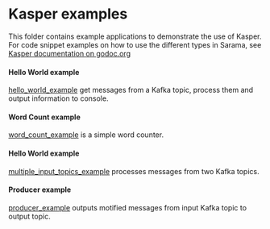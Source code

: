 # Kasper examples

This folder contains example applications to demonstrate the use of Kasper. For code snippet examples on how to use the different types in Sarama, see [Kasper documentation on godoc.org](https://godoc.org/github.com/movio/kasper)

#### Hello World example

[hello_world_example](./hello_world_example) get messages from a Kafka topic, process them and output information to console.

#### Word Count example

[word_count_example](./word_count_example) is a simple word counter.

#### Hello World example

[multiple_input_topics_example](./multiple_input_topics_example) processes messages from two Kafka topics.

#### Producer example

[producer_example](./producer_example) outputs motified messages from input Kafka topic to output topic.
